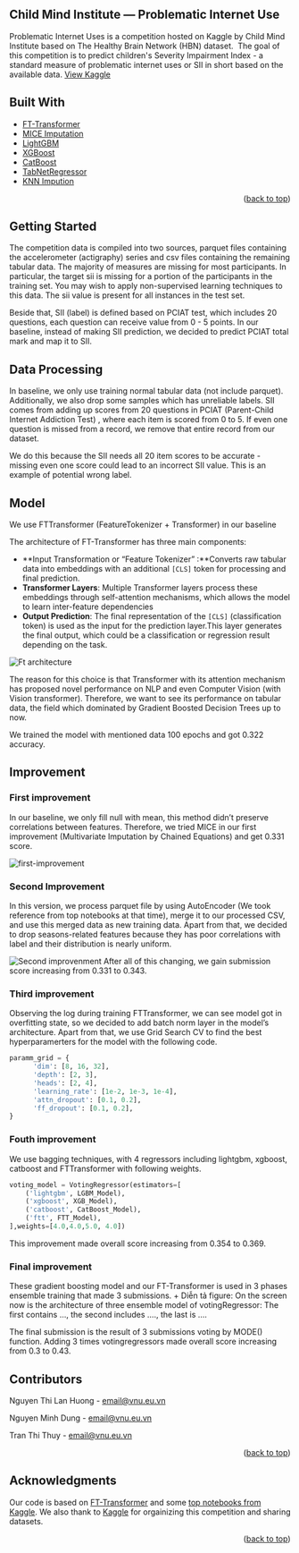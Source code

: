 

<h2>Child Mind Institute — Problematic Internet Use</h2>

  <p >
    Problematic Internet Uses is a competition hosted on Kaggle by Child Mind Institute based on The Healthy Brain Network (HBN) dataset.  The goal of this competition is to predict  children's Severity Impairment Index - a standard measure of problematic internet uses or SII in short based on the available data. 
    <a href="https://www.kaggle.com/competitions/child-mind-institute-problematic-internet-use/overview">View Kaggle</a>
  </p>
</div>

<!-- BUILT WITH -->
## Built With

* [FT-Transformer]
* [MICE Imputation]
* [LightGBM]
* [XGBoost]
* [CatBoost]
* [TabNetRegressor]
* [KNN Impution]
<p align="right">(<a href="#readme-top">back to top</a>)</p>



<!-- GETTING STARTED -->
## Getting Started

The competition data is compiled into two sources, parquet files containing the accelerometer (actigraphy) series and csv files containing the remaining tabular data. The majority of measures are missing for most participants. In particular, the target sii is missing for a portion of the participants in the training set. You may wish to apply non-supervised learning techniques to this data. The sii value is present for all instances in the test set.

Beside that, SII (label) is defined based on PCIAT test, which includes 20 questions, each question can receive value from 0 - 5 points. In our baseline, instead of making SII prediction, we decided to predict PCIAT total mark and map it to SII. 
<!-- DATA PROCESSING -->
## Data Processing
In baseline, we only use training normal tabular data (not include parquet). Additionally, we also drop some samples which has unreliable labels. SII comes from adding up scores from 20 questions in  PCIAT (Parent-Child Internet Addiction Test) , where each item is scored from 0 to 5. If even one question is missed from a record, we remove that entire record from our dataset. 

We do this because the SII needs all 20 item scores to be accurate - missing even one score could lead to an incorrect SII value. This is an example of potential wrong label.

<!-- MODEL -->
## Model

We use FTTransformer (FeatureTokenizer + Transformer) in our baseline

The architecture of FT-Transformer has three main components:

- **Input Transformation or “Feature Tokenizer” :**Converts raw tabular data into embeddings with an additional `[CLS]` token for processing and final prediction.
- **Transformer Layers**: Multiple Transformer layers process these embeddings through self-attention mechanisms, which allows the model to learn inter-feature dependencies
- **Output Prediction**: The final representation of the `[CLS]` (classification token) is used as the input for the prediction layer.This layer generates the final output, which could be a classification or regression result depending on the task.

![Ft architecture][ft-architecture]

 The reason for this choice is that Transformer with its attention mechanism has proposed novel performance on NLP and even Computer Vision (with Vision transformer). Therefore, we want to see its performance on tabular data, the field which dominated by  Gradient Boosted Decision Trees up to now.

 We trained the model with mentioned data 100 epochs and got 0.322 accuracy.
 
<!-- IMPROVEMENT -->
## Improvement
### First improvement

In our baseline, we only fill null with mean, this method didn’t preserve correlations between features. Therefore, we tried MICE in our first improvement (Multivariate Imputation by Chained Equations) and get 0.331 score.

![first-improvement]

### Second Improvement

In this version, we process parquet file by using AutoEncoder (We took reference from top notebooks at that time), merge it to our processed CSV,  and use this merged data as new training data. Apart from that, we decided to drop seasons-related features because they has poor correlations with label and their distribution is nearly uniform.

![Second improvenment][second-improvement]
After all of this changing, we gain submission score increasing from 0.331 to 0.343. 

### Third improvement

Observing the log during training FTTransformer, we can see model got in overfitting state, so we decided to add batch norm layer in the model’s architecture. Apart from that, we use Grid Search CV to find the best hyperparamerters for the model with the following code. 
```python
paramm_grid = {
      'dim': [8, 16, 32],
      'depth': [2, 3],
      'heads': [2, 4],
      'learning_rate': [1e-2, 1e-3, 1e-4],
      'attn_dropout': [0.1, 0.2],
      'ff_dropout': [0.1, 0.2],
}
```

### Fouth improvement
We use bagging techniques, with 4 regressors including lightgbm, xgboost, catboost and FTTransformer with following weights. 
```python
voting_model = VotingRegressor(estimators=[
    ('lightgbm', LGBM_Model),
    ('xgboost', XGB_Model),
    ('catboost', CatBoost_Model),
    ('ftt', FTT_Model),
],weights=[4.0,4.0,5.0, 4.0])
```
This improvement made overall score increasing from 0.354 to 0.369.

### Final improvement

These gradient boosting model and our FT-Transformer is used in 3 phases ensemble training that made 3 submissions. + Diễn tả figure: On the screen now is the architecture of three ensemble model of votingRegressor: The first contains …, the second includes …., the last is ….

The final submission is the result of 3 submissions voting by MODE() function. Adding 3 times votingregressors made overall score increasing from 0.3 to 0.43.


<!-- CONTRIBUTORS -->
## Contributors

Nguyen Thi Lan Huong - email@vnu.eu.vn

Nguyen Minh Dung - email@vnu.eu.vn

Tran Thi Thuy - email@vnu.eu.vn

<p align="right">(<a href="#readme-top">back to top</a>)</p>



<!-- ACKNOWLEDGMENTS -->
## Acknowledgments

Our code is based on [FT-Transformer] and some [top notebooks from Kaggle]. We also thank to [Kaggle] for orgainizing this competition and sharing datasets.

<p align="right">(<a href="#readme-top">back to top</a>)</p>



<!-- MARKDOWN LINKS & IMAGES -->
<!-- https://www.markdownguide.org/basic-syntax/#reference-style-links -->
[FT-Transformer]: https://arxiv.org/pdf/2106.11959
[MICE Imputation]: https://jeffgill.org/wp-content/uploads/2021/04/mice_multivariate_imputation_by_chained_equations.pdf
[LightGBM]: https://proceedings.neurips.cc/paper/6907-lightgbm-a-highly-efficient-gradient-boosting-decision-tree.pdf
[XGBoost]: https://arxiv.org/abs/1603.02754
[CatBoost]: https://arxiv.org/abs/1706.09516
[TabNetRegressor]: https://github.com/dreamquark-ai/tabnet
[KNN Impution]: https://www.researchgate.net/publication/220981745_A_Study_of_K-Nearest_Neighbour_as_an_Imputation_Method
[ft-architecture]: https://github.com/TranThuy28/INT3405E-55--GROUP-5/blob/main/images/fttransformer.png
[first-improvement]: https://github.com/TranThuy28/INT3405E-55--GROUP-5/blob/main/images/firstimprovement.png
[second-improvement]: https://github.com/TranThuy28/INT3405E-55--GROUP-5/blob/main/images/secondimprovement.png
[top notebooks from Kaggle]: https://www.kaggle.com/code/kleedg/cmi-piu-lee-dong-gi#16.-Submission3
[Kaggle]: https://www.kaggle.com/

